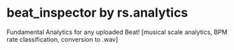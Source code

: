 # beat_inspector by rs.analytics
Fundamental Analytics for any uploaded Beat! [musical scale analytics, BPM rate classification, conversion to .wav]
